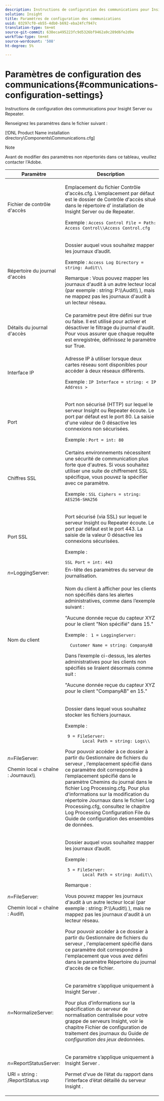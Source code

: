 ```yaml
---
description: Instructions de configuration des communications pour Insight Server ou Repeater.
solution: Insight
title: Paramètres de configuration des communications
uuid: 03297cf0-eb55-4db0-b692-eba24fcf947c
translation-type: tm+mt
source-git-commit: 638eca495223fc9d5326bf9462a9c289d6fe2d9e
workflow-type: tm+mt
source-wordcount: '508'
ht-degree: 5%

---
```



# Paramètres de configuration des communications{#communications-configuration-settings}

Instructions de configuration des communications pour Insight Server ou Repeater.

Renseignez les paramètres dans le fichier suivant :

[!DNL Product Name installation directory\Components\Communications.cfg]

>[!NOTE]
>
>Avant de modifier des paramètres non répertoriés dans ce tableau, veuillez contacter l&#39;Adobe.

<table id="table_C87F1150E53548F484A8C0CFE91F1079"> 
 <thead> 
  <tr> 
   <th colname="col1" class="entry"> Paramètre </th> 
   <th colname="col2" class="entry"> Description </th> 
  </tr> 
 </thead>
 <tbody> 
  <tr> 
   <td colname="col1"> Fichier de contrôle d'accès </td> 
   <td colname="col2"> <p>Emplacement du <span class="filepath"> fichier </span> Contrôle d'accès.cfg. L’emplacement par défaut est le dossier de <span class="filepath"> Contrôle d'accès </span> situé dans le répertoire d’ <span class="keyword"> installation de </span> Insight Server <span class="wintitle"> </span> ou de Repeater. </p> <p>Exemple : <code>Access Control File = Path: Access Control\\Access Control.cfg</code> </p> </td> 
  </tr> 
  <tr> 
   <td colname="col1"> Répertoire du journal d'accès </td> 
   <td colname="col2"> <p>Dossier auquel vous souhaitez mapper les journaux d’audit. </p> <p>Exemple : <code>Access Log Directory = string: Audit\\</code> </p> <p> <p>Remarque :  Vous pouvez mapper les journaux d'audit à un autre lecteur local (par exemple : <span class="filepath"> string: P:\\Audit\\ </span>), mais ne mappez pas les journaux d'audit à un lecteur réseau. </p> </p> </td> 
  </tr> 
  <tr> 
   <td colname="col1"> Détails du journal d'accès </td> 
   <td colname="col2"> Ce paramètre peut être défini sur true ou false. Il est utilisé pour activer et désactiver le filtrage du journal d'audit. Pour vous assurer que chaque requête est enregistrée, définissez le paramètre sur True. </td> 
  </tr> 
  <tr> 
   <td colname="col1"> Interface IP </td> 
   <td colname="col2"> <p>Adresse IP à utiliser lorsque deux cartes réseau sont disponibles pour accéder à deux réseaux différents. </p> <p>Exemple : <code>IP Interface = string: &lt; IP Address &gt;</code> </p> </td> 
  </tr> 
  <tr> 
   <td colname="col1"> Port </td> 
   <td colname="col2"> <p>Port non sécurisé (HTTP) sur lequel le serveur <span class="keyword"> Insight </span> ou <span class="wintitle"> Repeater </span> écoute. Le port par défaut est le port 80. La saisie d'une valeur de 0 désactive les connexions non sécurisées. </p> <p>Exemple : <code>Port = int: 80</code> </p> </td> 
  </tr> 
  <tr> 
   <td colname="col1"> Chiffres SSL </td> 
   <td colname="col2"> Certains environnements nécessitent une sécurité de communication plus forte que d'autres. Si vous souhaitez utiliser une suite de chiffrement SSL spécifique, vous pouvez la spécifier avec ce paramètre. <p>Exemple : <code>SSL Ciphers = string: AES256-SHA256</code> </p> </td> 
  </tr> 
  <tr> 
   <td colname="col1"> Port SSL </td> 
   <td colname="col2"> <p>Port sécurisé (via SSL) sur lequel le serveur <span class="keyword"> Insight </span> ou <span class="wintitle"> Repeater </span> écoute. Le port par défaut est le port 443. La saisie de la valeur 0 désactive les connexions sécurisées. </p> <p>Exemple : <span class="filepath"></span> </p> <code>SSL Port = int: 443</code> </td> 
  </tr> 
  <tr> 
   <td colname="col1"> <i>n=</i>LoggingServer: </td> 
   <td colname="col2"> En-tête des paramètres du serveur de journalisation. </td> 
  </tr> 
  <tr> 
   <td colname="col1"> Nom du client </td> 
   <td colname="col2"> <p>Nom du client à afficher pour les clients non spécifiés dans les alertes administratives, comme dans l’exemple suivant : </p> <p>"Aucune donnée reçue du capteur XYZ pour le client "Non spécifié" dans 15." </p> <p>Exemple : <code> 1&nbsp;=&nbsp;LoggingServer:&nbsp; 
      &nbsp;&nbsp;Customer&nbsp;Name&nbsp;=&nbsp;string:&nbsp;CompanyAB </code> </p> <p>Dans l’exemple ci-dessus, les alertes administratives pour les clients non spécifiés se liraient désormais comme suit : </p> <p>"Aucune donnée reçue du capteur XYZ pour le client "CompanyAB" en 15." </p> </td> 
  </tr> 
  <tr> 
   <td colname="col1"> <p> <i>n=</i>FileServer: </p> <p> Chemin local = chaîne : Journaux\\ </p> </td> 
   <td colname="col2"> <p>Dossier dans lequel vous souhaitez stocker les fichiers journaux. </p> <p>Exemple : </p> <code> 9&nbsp;=&nbsp;FileServer:&nbsp; 
     &nbsp;&nbsp;Local&nbsp;Path&nbsp;=&nbsp;string:&nbsp;Logs\\ </code> <p>Pour pouvoir accéder à ce dossier à partir du Gestionnaire de fichiers du <span class="wintitle"> serveur </span>, l’emplacement spécifié dans ce paramètre doit correspondre à l’emplacement spécifié dans le paramètre Chemins du journal dans le <span class="filepath"> fichier </span> Log Processing.cfg. Pour plus d'informations sur la modification du répertoire Journaux dans le <span class="filepath"> fichier Log Processing.cfg, consultez le chapitre Log Processing Configuration File du Guide </span> de configuration des ensembles de <i></i>données. </p> </td> 
  </tr> 
  <tr> 
   <td colname="col1"> <p> <i>n=</i>FileServer: </p> <p> Chemin local = chaîne : Audit\ </p> </td> 
   <td colname="col2"> <p>Dossier auquel vous souhaitez mapper les journaux d’audit. </p> <p>Exemple : </p> <code> 5&nbsp;=&nbsp;FileServer:&nbsp; 
     &nbsp;&nbsp;Local&nbsp;Path&nbsp;=&nbsp;string:&nbsp;Audit\\ </code> <p>Remarque :  <p>Vous pouvez mapper les journaux d'audit à un autre lecteur local (par exemple : <span class="filepath"> string: P:\\Audit\\ </span>), mais ne mappez pas les journaux d'audit à un lecteur réseau. </p> <p>Pour pouvoir accéder à ce dossier à partir du Gestionnaire de fichiers du <span class="wintitle"> serveur </span>, l'emplacement spécifié dans ce paramètre doit correspondre à l'emplacement que vous avez défini dans le paramètre Répertoire du journal d'accès de ce fichier. </p> </p> </td> 
  </tr> 
  <tr> 
   <td colname="col1"> <i>n=</i>NormalizeServer: </td> 
   <td colname="col2"> <p>Ce paramètre s’applique uniquement à <span class="keyword"> Insight Server </span>. </p> <p>Pour plus d’informations sur la spécification du serveur de normalisation centralisée pour votre <span class="keyword"> grappe de serveurs </span> Insight, voir le chapitre Fichier de configuration de traitement des journaux du Guide <i>de configuration des jeux de</i>données. </p> </td> 
  </tr> 
  <tr> 
   <td colname="col1"> <p> <i>n=</i>ReportStatusServer: </p> <p> URI = string : /ReportStatus.vsp </p> </td> 
   <td colname="col2"> <p>Ce paramètre s’applique uniquement à <span class="keyword"> Insight Server </span>. </p> <p>Permet d’vue <span class="keyword"> de l’état du rapport dans l’interface d’état détaillé du serveur </span> Insight <span class="keyword"> </span>. </p> </td> 
  </tr> 
 </tbody> 
</table>
